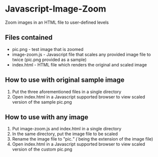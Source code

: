 Javascript-Image-Zoom
=====================

Zoom images in an HTML file to user-defined levels


Files contained
---------------

+ pic.png - test image that is zoomed
+ image-zoom.js - Javascript file that scales any provided image file to twice (pic.png provided as a sample)
+ index.html - HTML file which renders the original and scaled image


How to use with original sample image
-------------------------------------

1. Put the three aforementioned files in a single directory
2. Open index.html in a Javascript supported browser to view scaled version of the sample pic.png


How to use with any image
-------------------------

1. Put image-zoom.js and index.html in a single directory
2. In the same directory, put the image file to be scaled
3. Rename the image file to "pic.*" (* being the extension of the image file)
4. Open index.html in a Javascript supported browser to view scaled version of the custom pic.png
 
